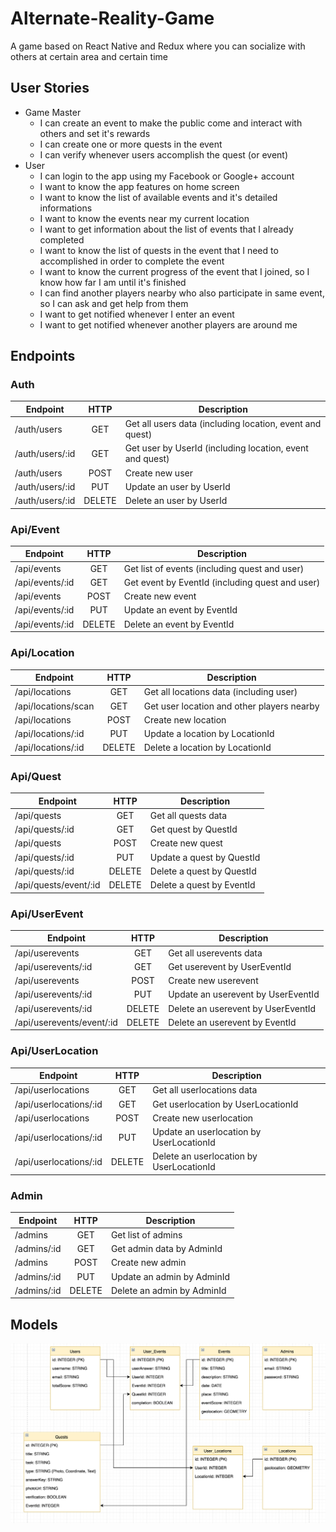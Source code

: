 # Alternate-Reality-Game
A game based on React Native and Redux where you can socialize with others at certain area and certain time

## User Stories
* Game Master
    * I can create an event to make the public come and interact with others and set it's rewards
    * I can create one or more quests in the event
    * I can verify whenever users accomplish the quest (or event)
* User
    * I can login to the app using my Facebook or Google+ account
    * I want to know the app features on home screen
    * I want to know the list of available events and it's detailed informations
    * I want to know the events near my current location
    * I want to get information about the list of events that I already completed
    * I want to know the list of quests in the event that I need to accomplished in order to complete the event
    * I want to know the current progress of the event that I joined, so I know how far I am until it's finished
    * I can find another players nearby who also participate in same event, so I can ask and get help from them
    * I want to get notified whenever I enter an event
    * I want to get notified whenever another players are around me

## Endpoints

### Auth

| Endpoint              |  HTTP  | Description                                             |
|-----------------------|:------:|---------------------------------------------------------|
| /auth/users           |   GET  | Get all users data (including location, event and quest)|
| /auth/users/:id       |   GET  | Get user by UserId (including location, event and quest)|
| /auth/users           |  POST  | Create new user                                         |
| /auth/users/:id       |   PUT  | Update an user by UserId                                |
| /auth/users/:id       | DELETE | Delete an user by UserId                                |

### Api/Event

| Endpoint              |  HTTP  | Description                                            |
|-----------------------|:------:|--------------------------------------------------------|
| /api/events           |   GET  | Get list of events (including quest and user)          |
| /api/events/:id       |   GET  | Get event by EventId (including quest and user)        |
| /api/events           |  POST  | Create new event                                       |
| /api/events/:id       |   PUT  | Update an event by EventId                             |
| /api/events/:id       | DELETE | Delete an event by EventId                             |

### Api/Location

| Endpoint              |  HTTP  | Description                                            |
|-----------------------|:------:|--------------------------------------------------------|
| /api/locations        |   GET  | Get all locations data (including user)                |
| /api/locations/scan   |   GET  | Get user location and other players nearby             |
| /api/locations        |  POST  | Create new location                                    |
| /api/locations/:id    |   PUT  | Update a location by LocationId                        |
| /api/locations/:id    | DELETE | Delete a location by LocationId                        |

### Api/Quest

| Endpoint               |  HTTP  | Description                                            |
|------------------------|:------:|--------------------------------------------------------|
| /api/quests            |   GET  | Get all quests data                                    |
| /api/quests/:id        |   GET  | Get quest by QuestId                                   |
| /api/quests            |  POST  | Create new quest                                       |
| /api/quests/:id        |   PUT  | Update a quest by QuestId                              |
| /api/quests/:id        | DELETE | Delete a quest by QuestId                              |
| /api/quests/event/:id  | DELETE | Delete a quest by EventId                              |

### Api/UserEvent

| Endpoint                 |  HTTP  | Description                                            |
|--------------------------|:------:|--------------------------------------------------------|
| /api/userevents          |   GET  | Get all userevents data                                |
| /api/userevents/:id      |   GET  | Get userevent by UserEventId                           |
| /api/userevents          |  POST  | Create new userevent                                   |
| /api/userevents/:id      |   PUT  | Update an userevent by UserEventId                     |
| /api/userevents/:id      | DELETE | Delete an userevent by UserEventId                     |
| /api/userevents/event/:id| DELETE | Delete an userevent by EventId                         |

### Api/UserLocation

| Endpoint               |  HTTP  | Description                                            |
|------------------------|:------:|--------------------------------------------------------|
| /api/userlocations     |   GET  | Get all userlocations data                             |
| /api/userlocations/:id |   GET  | Get userlocation by UserLocationId                     |
| /api/userlocations     |  POST  | Create new userlocation                                |
| /api/userlocations/:id |   PUT  | Update an userlocation by UserLocationId               |
| /api/userlocations/:id | DELETE | Delete an userlocation by UserLocationId               |

### Admin

| Endpoint               |  HTTP  | Description                                            |
|------------------------|:------:|--------------------------------------------------------|
| /admins                |   GET  | Get list of admins                                     |
| /admins/:id            |   GET  | Get admin data by AdminId                              |
| /admins                |  POST  | Create new admin                                       |
| /admins/:id            |   PUT  | Update an admin by AdminId                             |
| /admins/:id            | DELETE | Delete an admin by AdminId                             |

## Models

![Schema](https://raw.githubusercontent.com/Geo-ARG/geo-arg-server/development/assets/ARG-Schema-Ver4.png)
